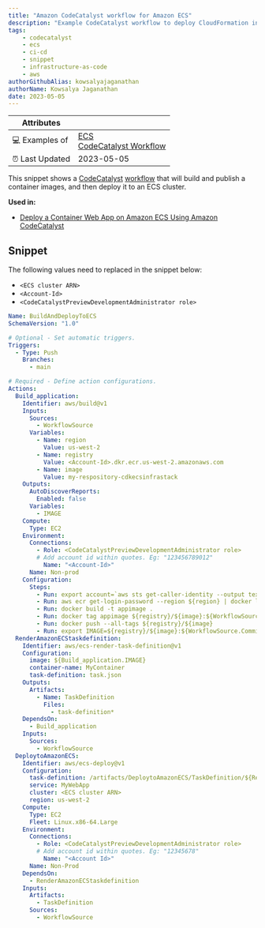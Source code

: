 ```yaml
---
title: "Amazon CodeCatalyst workflow for Amazon ECS"
description: "Example CodeCatalyst workflow to deploy CloudFormation infrastructure changes."
tags:
    - codecatalyst
    - ecs
    - ci-cd
    - snippet
    - infrastructure-as-code
    - aws
authorGithubAlias: kowsalyajaganathan
authorName: Kowsalya Jaganathan
date: 2023-05-05
---
```


| Attributes             |                                                                 |
|------------------------|-----------------------------------------------------------------|
| 💻 Examples of      | [ECS](https://docs.aws.amazon.com/AmazonECS/latest/developerguide/Welcome.html?sc_channel=el&sc_campaign=devopswave&sc_content=snp_ecs_cc&sc_geo=mult&sc_country=mult&sc_outcome=acq) <br> [CodeCatalyst Workflow](https://docs.aws.amazon.com/codecatalyst/latest/userguide/workflow-reference.html?sc_channel=el&sc_campaign=devopswave&sc_content=snp_ecs_cc&sc_geo=mult&sc_country=mult&sc_outcome=acq) |
| ⏰ Last Updated        | 2023-05-05                                                     |

This snippet shows a [CodeCatalyst](https://codecatalyst.aws/?sc_channel=el&sc_campaign=devopswave&sc_content=snp_cfn_cc&sc_geo=mult&sc_country=mult&sc_outcome=acq) [workflow](https://docs.aws.amazon.com/codecatalyst/latest/userguide/workflow-reference.html?sc_channel=el&sc_campaign=devopswave&sc_content=snp_ecs_cc&sc_geo=mult&sc_country=mult&sc_outcome=acq) that will build and publish a container images, and then deploy it to an ECS cluster.

**Used in:**

* [Deploy a Container Web App on Amazon ECS Using Amazon CodeCatalyst](../../tutorials/deploy-webapp-ecs-codecatalyst)

## Snippet

The following values need to replaced in the snippet below:

* `<ECS cluster ARN>`
* `<Account-Id>`
* `<CodeCatalystPreviewDevelopmentAdministrator role>`

```yaml
Name: BuildAndDeployToECS
SchemaVersion: "1.0"

# Optional - Set automatic triggers.
Triggers:
  - Type: Push
    Branches:
      - main

# Required - Define action configurations.
Actions:
  Build_application:
    Identifier: aws/build@v1
    Inputs:
      Sources:
        - WorkflowSource
      Variables:
        - Name: region
          Value: us-west-2
        - Name: registry
          Value: <Account-Id>.dkr.ecr.us-west-2.amazonaws.com
        - Name: image
          Value: my-respository-cdkecsinfrastack
    Outputs:
      AutoDiscoverReports:
        Enabled: false
      Variables:
        - IMAGE
    Compute:
      Type: EC2
    Environment:
      Connections:
        - Role: <CodeCatalystPreviewDevelopmentAdministrator role>
        # Add account id within quotes. Eg: "123456789012"
          Name: "<Account-Id>"
      Name: Non-prod
    Configuration:
      Steps:
        - Run: export account=`aws sts get-caller-identity --output text | awk '{ print $1 }'`
        - Run: aws ecr get-login-password --region ${region} | docker login --username AWS --password-stdin ${registry}
        - Run: docker build -t appimage .
        - Run: docker tag appimage ${registry}/${image}:${WorkflowSource.CommitId}
        - Run: docker push --all-tags ${registry}/${image}
        - Run: export IMAGE=${registry}/${image}:${WorkflowSource.CommitId}
  RenderAmazonECStaskdefinition:
    Identifier: aws/ecs-render-task-definition@v1
    Configuration:
      image: ${Build_application.IMAGE}
      container-name: MyContainer
      task-definition: task.json
    Outputs:
      Artifacts:
        - Name: TaskDefinition
          Files:
            - task-definition*
    DependsOn:
      - Build_application
    Inputs:
      Sources:
        - WorkflowSource
  DeploytoAmazonECS:
    Identifier: aws/ecs-deploy@v1
    Configuration:
      task-definition: /artifacts/DeploytoAmazonECS/TaskDefinition/${RenderAmazonECStaskdefinition.task-definition}
      service: MyWebApp
      cluster: <ECS cluster ARN>
      region: us-west-2
    Compute:
      Type: EC2
      Fleet: Linux.x86-64.Large
    Environment:
      Connections:
        - Role: <CodeCatalystPreviewDevelopmentAdministrator role>
        # Add account id within quotes. Eg: "12345678"
          Name: "<Account Id>"
      Name: Non-Prod
    DependsOn:
      - RenderAmazonECStaskdefinition
    Inputs:
      Artifacts:
        - TaskDefinition
      Sources:
        - WorkflowSource
```
